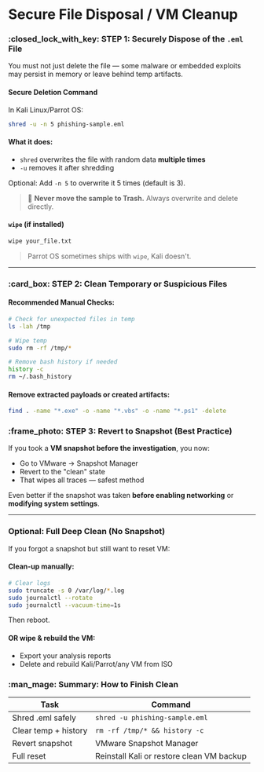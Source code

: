 # Secure File Disposal / VM Cleanup

### :closed\_lock\_with\_key: STEP 1: Securely Dispose of the `.eml` File

You must not just delete the file — some malware or embedded exploits may persist in memory or leave behind temp artifacts.

#### Secure Deletion Command

In Kali Linux/Parrot OS:

```bash
shred -u -n 5 phishing-sample.eml
```

#### What it does:

* `shred` overwrites the file with random data **multiple times**
* `-u` removes it after shredding

Optional: Add `-n 5` to overwrite it 5 times (default is 3).

> 🛑 **Never move the sample to Trash.** Always overwrite and delete directly.

#### `wipe` (if installed)

```bash
wipe your_file.txt
```

> Parrot OS sometimes ships with `wipe`, Kali doesn't.

***



### :card\_box: STEP 2: Clean Temporary or Suspicious Files

#### Recommended Manual Checks:

```bash
# Check for unexpected files in temp
ls -lah /tmp

# Wipe temp
sudo rm -rf /tmp/*

# Remove bash history if needed
history -c
rm ~/.bash_history
```

#### Remove extracted payloads or created artifacts:

```bash
find . -name "*.exe" -o -name "*.vbs" -o -name "*.ps1" -delete
```





### :frame\_photo: STEP 3: Revert to Snapshot (Best Practice)

If you took a **VM snapshot before the investigation**, you now:

* Go to VMware → Snapshot Manager
* Revert to the "clean" state
* That wipes all traces — safest method

Even better if the snapshot was taken **before enabling networking** or **modifying system settings**.

***

### Optional: Full Deep Clean (No Snapshot)

If you forgot a snapshot but still want to reset VM:

#### Clean-up manually:

```bash
# Clear logs
sudo truncate -s 0 /var/log/*.log
sudo journalctl --rotate
sudo journalctl --vacuum-time=1s
```

Then reboot.

#### OR wipe & rebuild the VM:

* Export your analysis reports
* Delete and rebuild Kali/Parrot/any VM from ISO

###

### :man\_mage: Summary: How to Finish Clean

| Task                 | Command                                   |
| -------------------- | ----------------------------------------- |
| Shred .eml safely    | `shred -u phishing-sample.eml`            |
| Clear temp + history | `rm -rf /tmp/* && history -c`             |
| Revert snapshot      | VMware Snapshot Manager                   |
| Full reset           | Reinstall Kali or restore clean VM backup |
